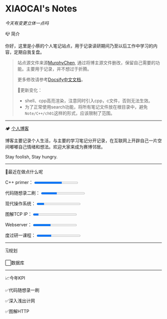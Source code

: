 <h1>XIAOCAI's Notes</h1>

*今天有变更立体一点吗*

📪 简介

你好，这里是小蔡的个人笔记站点，用于记录读研期间乃至以后工作中学习的内容，定期自我复盘。

> 站点源文件来源[MurphyChen](https://docs.mphy.top/#/), 通过将博主源文件删改，保留自己需要的功能。主要用于记录，并不想过于折腾。
>
> 更多修改请参考[Docsify中文文档](https://docsify.js.org/#/zh-cn/)。
>
> 🚧更新变化：
>
> - shell、cpp高亮渲染，注意同时引入cpp，c文件，否则无法生效。
> - 为了正常使用search功能，将所有笔记文件放在根目录中，避免`Note/C++/ch01`这样的形式，应该限制了范围。


---

🏕 [个人博客](https://shixiaocaia.fun)

博客主要记录个人生活，与主要的学习笔记分开记录，在互联网上开辟自己一片空间嘟嘟自己情绪和想法。欢迎大家来成为赛博邻居。

Stay foolish, Stay hungry.

---

🍳最近在做点什么呢

<p>
    <label for="file">C++ primer：</label>
    <progress max="790" value="500"></progress>
</p>
<p>
    <label for="file">代码随想录二刷：</label>
    <progress max="11" value="4"></progress>
</p>
<p>
    <label for="file">现代操作系统：</label>
    <progress max="243" value="40"></progress>
</p>
<p>
    <label for="file">图解TCP IP：</label>
    <progress max="329" value="40"></progress>
</p>
<p>
    <label for="file">Webserver：</label>
    <progress max="100" value="40"></progress>
</p>
<p>
    <label for="file">度过研一课程：</label>
    <progress max="100" value="33"></progress>
</p>


---

🗓️规划

⬜数据库

---

📈今年KPI

✅代码随想录一刷

✅深入浅出计网

✅图解HTTP



